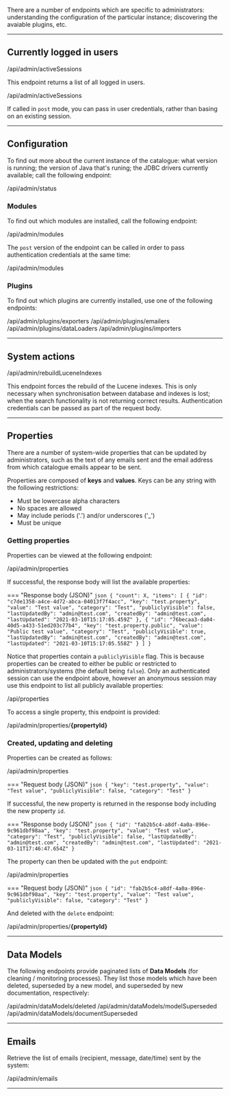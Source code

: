 There are a number of endpoints which are specific to administrators: understanding the configuration of the particular instance; discovering the
 avaiable plugins, etc.
 
 ---
 
## Currently logged in users
 
<endpoint class="get">/api/admin/activeSessions</endpoint>
 
This endpoint returns a list of all logged in users.
 
<endpoint class="post">/api/admin/activeSessions</endpoint>
 
If called in `post` mode, you can pass in user credentials, rather than basing on an existing session.

---

## Configuration

To find out more about the current instance of the catalogue: what version is running; the version of Java that's runing; the JDBC drivers
 currently available; call the following endpoint:
 
<endpoint class="get">/api/admin/status</endpoint>


### Modules

To find out which modules are installed, call the following endpoint:

<endpoint class="get">/api/admin/modules</endpoint>

The `post` version of the endpoint can be called in order to pass authentication credentials at the same time:

<endpoint class="post">/api/admin/modules</endpoint>


### Plugins

To find out which plugins are currently installed, use one of the following endpoints:

<endpoint class="get">/api/admin/plugins/exporters</endpoint>
<endpoint class="get">/api/admin/plugins/emailers</endpoint>
<endpoint class="get">/api/admin/plugins/dataLoaders</endpoint>
<endpoint class="get">/api/admin/plugins/importers</endpoint>

---

## System actions

<endpoint class="post">/api/admin/rebuildLuceneIndexes</endpoint>

This endpoint forces the rebuild of the Lucene indexes.  This is only necessary when synchronisation between database and indexes is lost; when
the search functionality is not returning correct results.  Authentication credentials can be passed as part of the request body.

---
 
## Properties 

There are a number of system-wide properties that can be updated by administrators, such as the text of any emails sent and the email address
 from which catalogue emails appear to be sent.

Properties are composed of **keys** and **values**. Keys can be any string with the following restrictions:

* Must be lowercase alpha characters
* No spaces are allowed
* May include periods ('.') and/or underscores ('_')
* Must be unique

### Getting properties
  
Properties can be viewed at the following endpoint:
 
<endpoint class="get">/api/admin/properties</endpoint>

If successful, the response body will list the available properties:

=== "Response body (JSON)"
    ```json
    {
        "count": X,
        "items": [
            {
                "id": "c7de1358-a4ce-4d72-abca-04013f7f4acc",
                "key": "test.property",
                "value": "Test value",
                "category": "Test",
                "publiclyVisible": false,
                "lastUpdatedBy": "admin@test.com",
                "createdBy": "admin@test.com",
                "lastUpdated": "2021-03-10T15:17:05.459Z"
            },
            {
                "id": "76becaa3-da04-40d5-a433-51ed203c77b4",
                "key": "test.property.public",
                "value": "Public test value",
                "category": "Test",
                "publiclyVisible": true,
                "lastUpdatedBy": "admin@test.com",
                "createdBy": "admin@test.com",
                "lastUpdated": "2021-03-10T15:17:05.558Z"
            }
        ]
    }
    ```

Notice that properties contain a `publiclyVisible` flag.  This is because properties can be created to either be public or restricted to administrators/systems 
(the default being `false`). Only an authenticated session can use the endpoint above, however an anonymous session may use this endpoint to list all publicly
available properties:

<endpoint class="get">/api/properties</endpoint>

To access a single property, this endpoint is provided:

<endpoint class="get">/api/admin/properties/**{propertyId}**</endpoint>


### Created, updating and deleting

Properties can be created as follows:

<endpoint class="post">/api/admin/properties</endpoint>

=== "Request body (JSON)"
    ```json
    {
        "key": "test.property",
        "value": "Test value",
        "publiclyVisible": false,
        "category": "Test"
    }
    ```

If successful, the new property is returned in the response body including the new property `id`.

=== "Response body (JSON)"
    ```json
    {
        "id": "fab2b5c4-a8df-4a0a-896e-9c961dbf98aa",
        "key": "test.property",
        "value": "Test value",
        "category": "Test",
        "publiclyVisible": false,
        "lastUpdatedBy": "admin@test.com",
        "createdBy": "admin@test.com",
        "lastUpdated": "2021-03-11T17:46:47.654Z"
    }
    ```

The property can then be updated with the `put` endpoint:

<endpoint class="put">/api/admin/properties</endpoint>

=== "Request body (JSON)"
    ```json
    {
        "id": "fab2b5c4-a8df-4a0a-896e-9c961dbf98aa",
        "key": "test.property",
        "value": "Test value",
        "publiclyVisible": false,
        "category": "Test"
    }
    ```

And deleted with the `delete` endpoint:

<endpoint class="delete">/api/admin/properties/**{propertyId}**</endpoint>

---

## Data Models

The following endpoints provide paginated lists of **Data Models** (for cleaning / monitoring processes).  They list those models which have been 
deleted, superseded by a new model, and superseded by new documentation, respectively:

<endpoint class="get">/api/admin/dataModels/deleted</endpoint>
<endpoint class="get">/api/admin/dataModels/modelSuperseded</endpoint>
<endpoint class="get">/api/admin/dataModels/documentSuperseded</endpoint>

---

## Emails

Retrieve the list of emails (recipient, message, date/time) sent by the system:

<endpoint class="get">/api/admin/emails</endpoint>

---
